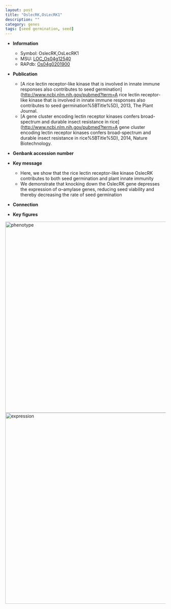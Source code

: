 ```yaml
---
layout: post
title: "OslecRK,OsLecRK1"
description: ""
category: genes
tags: [seed germination, seed]
---
```


* **Information**  
    + Symbol: OslecRK,OsLecRK1  
    + MSU: [LOC_Os04g12540](http://rice.plantbiology.msu.edu/cgi-bin/ORF_infopage.cgi?orf=LOC_Os04g12540)  
    + RAPdb: [Os04g0201900](http://rapdb.dna.affrc.go.jp/viewer/gbrowse_details/irgsp1?name=Os04g0201900)  

* **Publication**  
    + [A rice lectin receptor-like kinase that is involved in innate immune responses also contributes to seed germination](http://www.ncbi.nlm.nih.gov/pubmed?term=A rice lectin receptor-like kinase that is involved in innate immune responses also contributes to seed germination%5BTitle%5D), 2013, The Plant Journal.
    + [A gene cluster encoding lectin receptor kinases confers broad-spectrum and durable insect resistance in rice](http://www.ncbi.nlm.nih.gov/pubmed?term=A gene cluster encoding lectin receptor kinases confers broad-spectrum and durable insect resistance in rice%5BTitle%5D), 2014, Nature Biotechnology.

* **Genbank accession number**  

* **Key message**  
    + Here, we show that the rice lectin receptor-like kinase OslecRK contributes to both seed germination and plant innate immunity
    + We demonstrate that knocking down the OslecRK gene depresses the expression of α–amylase genes, reducing seed viability and thereby decreasing the rate of seed germination

* **Connection**  

* **Key figures**  
<img src="https://funricegenes.github.io/images/OslecRK.pheno.png" alt="phenotype"  style="width: 600px;"/>

<img src="https://funricegenes.github.io/images/OslecRK.exp.png" alt="expression"  style="width: 600px;"/>


